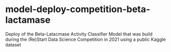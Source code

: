 # model-deploy-competition-beta-lactamase
Deploy of the Beta-Latacmase Activity Classifier Model that was build during the (Re)Start Data Science Competition in 2021 using a public Kaggle dataset
